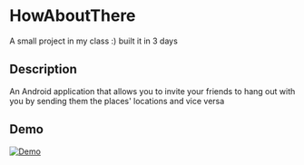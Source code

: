 # HowAboutThere
A small project in my class :) built it in 3 days

## Description
An Android application that allows you to invite your friends to hang out with you by sending them the places' locations and vice versa

## Demo
[![Demo](Video_2017-05-09_181619.gif)](https://www.youtube.com/watch?v=KdGtX6f_TXg)
